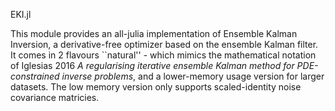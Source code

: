 EKI.jl 

This module provides an all-julia implementation of Ensemble Kalman Inversion, a derivative-free optimizer based on the ensemble Kalman filter. It comes in 2 flavours ``natural'' - which mimics the mathematical notation of Iglesias 2016 *A regularising iterative ensemble Kalman method for PDE-constrained inverse problems*, and a lower-memory usage version for larger datasets. The low memory version only supports scaled-identity noise covariance matricies.
